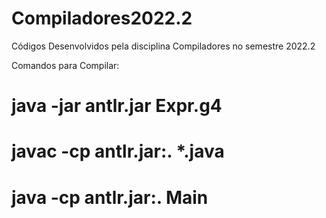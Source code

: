 # Compiladores2022.2
Códigos Desenvolvidos pela disciplina Compiladores
no semestre 2022.2

Comandos para Compilar:

# java -jar antlr.jar Expr.g4

# javac -cp antlr.jar:. *.java

# java -cp antlr.jar:. Main
